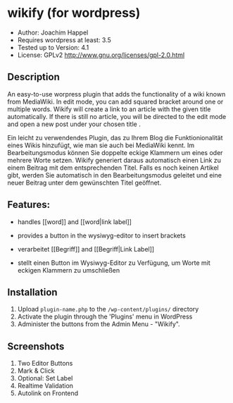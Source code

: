 wikify (for wordpress)
======

 - Author: Joachim Happel 
 - Requires wordpress  at least: 3.5
 - Tested up to Version: 4.1
 - License: GPLv2  http://www.gnu.org/licenses/gpl-2.0.html

Description
---------------------
An easy-to-use worpress plugin that adds the functionality of a wiki known from MediaWiki. In edit mode, you can add squared bracket around one or multiple words.
Wikify will create a link to an article with the given title automatically. If there is still no article, you will be directed to the edit mode and open a new post under your chosen title .

Ein leicht zu verwendendes Plugin, das zu Ihrem Blog die Funktionionalität eines Wikis hinzufügt, wie man sie auch bei MediaWiki kennt.  Im Bearbeitungsmodus können Sie doppelte eckige Klammern um eines oder mehrere Worte setzen.
Wikify generiert daraus automatisch einen Link zu einem Beitrag mit dem entsprechenden Titel. Falls es noch keinen Artikel gibt, werden Sie automatisch in den Bearbeitungsmodus geleitet und eine neuer Beitrag unter dem gewünschten Titel geöffnet.

Features:
---------------------
* handles [[word]] and [[word|link label]] 
* provides a button in the wysiwyg-editor to insert brackets

* verarbeitet [[Begriff]] and [[Begriff|Link Label]] 
* stellt einen Button im Wysiwyg-Editor zu Verfügung, um Worte mit eckigen Klammern zu umschließen

Installation
---------------------

1. Upload `plugin-name.php` to the `/wp-content/plugins/` directory
2. Activate the plugin through the 'Plugins' menu in WordPress
3. Administer the buttons from the Admin Menu - "Wikify".


Screenshots
---------------------

1. Two Editor Buttons
2. Mark & Click
3. Optional: Set Label
4. Realtime Validation
5. Autolink on Frontend

